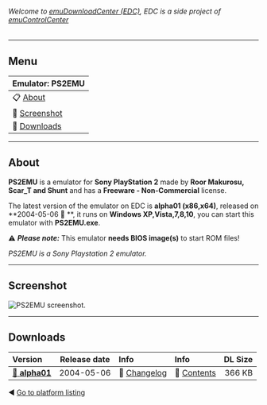 ###### Welcome to [emuDownloadCenter (EDC)](https://github.com/PhoenixInteractiveNL/emuDownloadCenter/wiki/), EDC is a side project of [emuControlCenter](https://github.com/PhoenixInteractiveNL/emuControlCenter/wiki/)
***
## Menu
| **Emulator: PS2EMU** |
|:---------|
| :clipboard: [About](#about) |
| :sunrise: [Screenshot](#screenshot) |
| :floppy_disk: [Downloads](#downloads) |
***
## About
**PS2EMU** is a emulator for **Sony PlayStation 2** made by **Roor Makurosu, Scar_T and Shunt** and has a **Freeware - Non-Commercial** license.

The latest version of the emulator on EDC is **alpha01 (x86,x64)**, released on **2004-05-06 :triangular_flag_on_post: **, it runs on **Windows XP,Vista,7,8,10**, you can start this emulator with **PS2EMU.exe**.

:warning: _**Please note:**_ This emulator **needs BIOS image(s)** to start ROM files!

_PS2EMU is a Sony Playstation 2 emulator._
***
## Screenshot
![](https://raw.githubusercontent.com/PhoenixInteractiveNL/emuDownloadCenter/master/hooks/ps2emu/screen.jpg "PS2EMU screenshot.")
***
## Downloads
| Version  | Release date  | Info       | Info       | DL Size    |
|:---------|:-------------:|:-----------|:-----------|-----------:|
| [:floppy_disk: **alpha01**](https://github.com/PhoenixInteractiveNL/edc-repo0005/raw/master/ps2emu/alpha01.7z) | 2004-05-06 | :page_facing_up: [Changelog](https://github.com/PhoenixInteractiveNL/edc-repo0005/blob/master/ps2emu/alpha01_changelog.txt) | :mag_right: [Contents](https://github.com/PhoenixInteractiveNL/edc-repo0005/blob/master/ps2emu/alpha01_contents.txt) | 366 KB |

:arrow_backward: [Go to platform listing](https://github.com/PhoenixInteractiveNL/emuDownloadCenter/wiki/EDC-Platform-List)
